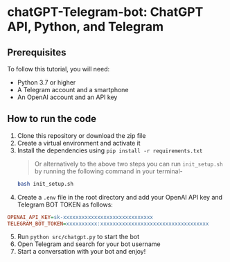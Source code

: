 # chatGPT-Telegram-bot: ChatGPT API, Python, and Telegram


## Prerequisites

To follow this tutorial, you will need:

- Python 3.7 or higher
- A Telegram account and a smartphone
- An OpenAI account and an API key

## How to run the code

1. Clone this repository or download the zip file
2. Create a virtual environment and activate it
3. Install the dependencies using `pip install -r requirements.txt`
    > Or alternatively to the above two steps you can run `init_setup.sh` by running the following command in your terminal-
    ```bash
    bash init_setup.sh
    ```
4. Create a `.env` file in the root directory and add your OpenAI API key and Telegram BOT TOKEN as follows:

```ini
OPENAI_API_KEY=sk-xxxxxxxxxxxxxxxxxxxxxxxxxxxxx
TELEGRAM_BOT_TOKEN=xxxxxxxxxx:xxxxxxxxxxxxxxxxxxxxxxxxxxxxxxxxxxx
```

5. Run `python src/chatgpt.py` to start the bot
6. Open Telegram and search for your bot username
7. Start a conversation with your bot and enjoy!

